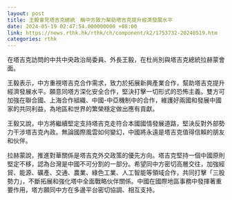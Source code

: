 ```yaml
---
layout: post
title: 王毅會見塔吉克總統　稱中方致力幫助塔吉克提升經濟發展水平
date: 2024-05-19 02:47:54.000000000 +08:00
link: https://news.rthk.hk/rthk/ch/component/k2/1753732-20240519.htm
categories: rthk
---
```


在塔吉克訪問的中共中央政治局委員、外長王毅，在杜尚別與塔吉克總統拉赫蒙會面。

王毅表示，中方重視塔吉克合作需求，致力於拓展新興產業合作，幫助塔吉克提升經濟發展水平。願意同塔方深化安全合作，堅決打擊一切形式的恐怖主義。雙方可加強在聯合國、上海合作組織、中國-中亞機制中的合作，維護好兩國和發展中國家的共同利益，為地區和世界的繁榮穩定做出應有貢獻。

王毅又說，中方將繼續堅定支持塔吉克走符合本國國情發展道路，堅決反對外部勢力干涉塔吉克內政。無論國際風雲如何變幻，中國將永遠是塔吉克值得信賴的朋友和伙伴。

拉赫蒙說，推進對華關係是塔吉克外交政策的優先方向。塔吉克堅持一個中國原則堅定不移，認為台灣是中國不可分割的一部分。希望同中方密切高層交往，加強經貿、能源、礦產、交通、農業、綠色工業、人工智能等領域合作，共同打擊「三股勢力」，不斷拓展和強化塔中全面戰略伙伴關係。中國在國際地區事務中發揮著重要作用，塔方願同中方在多邊平台密切協調、相互支持。
